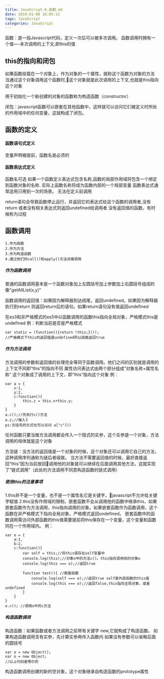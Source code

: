 ```yaml
---
title: JavaScript-8.函数.md
date: 2019-01-08 16:05:13
tags: JavaScript
categories: JavaScript
---
```

函数：是一段Javascript代码，定义一次后可以被多次调用。
函数调用时拥有一个值—-本次调用的上下文,即this的值

## this的指向和闭包
如果函数挂载在一个对象上，作为对象的一个属性，就称这个函数为对象的方法
当通过这个对象调用这个函数时,这个对象就是此次调用的上下文,也就是this指向这个对象

用于初始化一个新创建的对象的函数称为构造函数（constructor） 

闭包：javascript函数可以嵌套在其他函数中，这样就可以访问它们被定义时所处的作用域中的任何变量，这就构成了闭包。

## 函数的定义
#### 函数语句式定义
变量声明被提前，函数名是必须的

#### 函数表达式定义
函数名可选
如果一个函数定义表达式包含名称,函数的局部作用域将包含一个绑定到函数对象的名称.
实际上函数名称将成为函数内部的一个局部变量
函数表达式通常适用只用到一次的场景。
无法在定义前调用

return语句会导致函数停止运行，并返回它的表达式给这个函数的调用者,没有return 或者没有相关表达式则返回undefined给调用者
没有返回值的函数，有时候称为过程

## 函数调用
    1.作为函数
    2.作为方法
    3.作为构造函数
    4.通过他们的call()和apply()方法间接调用

##### 作为函数调用
普通的函数调用基本是一个函数对象加上左圆括号加上参数加上右圆括号组成的像"getAllList(x,y)"

函数调用的返回值：如果因为解释器到达结尾，返回undefined。如果因为解释器执行到return 则返回return后的语句。如果return语句没有值返回undefined

在es3和非严格模式的es5中以函数调用的函数this指向全局对象，严格模式this是undefined
例：判断当前是否是严格模式
```
var static = (function(){return !this;}());
//严格模式下this的返回值是undefined所以函数返回true
```

##### 作为方法调用
方法调用的参数和返回值的处理完全等同于函数调用。他们之间的区别就是调用的上下文不同即“this”的指向不同
属性访问表达式由两个部分组成“对象名称+属性名称” 这个对象成了调用的上下文，即“this”指向这个对象
例：
```
var a = {
    x:1,
    y:2,
    c:function(){
        this.z = this.x+this.y;
    }
}
a.c();//先执行c()方法
a.z;//输入3
ps:方括号的方式也可以访问 a["c"]()
```
任何函数只要当做方法调用都会传入一个隐式的实参，这个实参是一个对象，方法调用的母体就是这个对象

方法链：当方法的返回值是一个对象的时候，这个对象还可以调用它自己的方法，这种调用序列通称为链后者级联。
当方法不需要返回值的时候，最好直接返回“this”因为当前放回调用他的对象就可以继续在后面调用其他方法，这就实现了“链式调用”（此处的方法调用不同意构造函数的链式调用）

##### 使用this的注意事项
1.this并不是一个变量，也不是一个属性名它是关键字，javascript不允许给关键字赋值
2.this没有作用域的限制，嵌套函数不会从调用他的函数中继承this，如果嵌套函数作为方法调用，this指向调用的对象。如果嵌套函数作为函数调用，这个函数在非严格模式下指向全局对象，严格模式返回undefined。
嵌套函数中的函数调用需访问外部函数的this值需要提前将this保存在一个变量，这个变量和函数同在一个作用域内。
例：
```
var o = {
    a:1,
    b:2,
    c:function(){
        var self = this;//将this保存在self变量中
        console.log(this);//对象o中的方法c()。this指向调用他的对象o
        console.log(this === o);//返回true

        function test(){ //嵌套函数
            console.log(self === o);//返回true self是外部函数的this值
            console.log(this === o);//返回false,this指向全局对象，或者undefined
        }
    }
}
o.c(); //调用o中的c方法
```

##### 构造函数调用
构造函数：如果函数或者方法调用之前带有关键字 new,它就构成了构造函数。
如果构造函数调用含有实参，先计算实参再传入函数内
如果没有参数可以省略后面的圆括号
```
var o = new Object();
var o = new Object;
//以上代码是等价的
```
构造函数调用创建的新的空对象，这个对象继承自构造函数的prototype属性